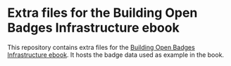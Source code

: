 # Extra files for the Building Open Badges Infrastructure ebook

This repository contains extra files for the [Building Open Badges
Infrastructure ebook](https://leanpub.com/buildingopenbadgesinfrastructure).
It hosts the badge data used as example in the book.


